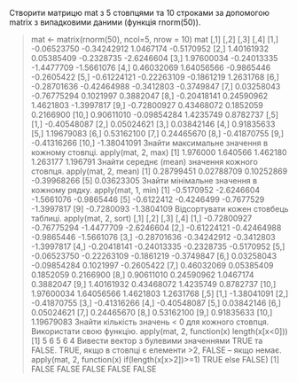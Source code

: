 Створити матрицю mat з 5 стовпцями та 10 строками за допомогою matrix з випадковими даними (функція rnorm(50)).
> mat <- matrix(rnorm(50), ncol=5, nrow = 10)
> mat
             [,1]        [,2]       [,3]       [,4]
 [1,] -0.06523750 -0.34242912  1.0467174 -0.5170952
 [2,]  1.40161932  0.05385409 -0.2328735 -2.6246604
 [3,]  1.97600034 -0.24013335 -1.4477709 -1.5661076
 [4,]  0.46032069  1.64056566 -0.9865446 -0.2605422
 [5,] -0.61224121 -0.22263109 -0.1861219  1.2631768
 [6,] -0.28701636 -0.42464988 -0.3412803 -0.3749847
 [7,]  0.03258043 -0.76775294  0.1021997  0.3882047
 [8,] -0.20418141  0.24590962  1.4621803 -1.3997817
 [9,] -0.72800927  0.43468072  0.1852059  0.2166900
[10,]  0.90611010 -0.09854284  1.4235749  0.8782737
             [,5]
 [1,] -0.40548087
 [2,]  0.05024621
 [3,]  0.03842146
 [4,]  0.91835633
 [5,]  1.19679083
 [6,]  0.53162100
 [7,]  0.24465670
 [8,] -0.41870755
 [9,] -0.41316266
[10,] -1.38041091
Знайти максимальне значення в кожному стовпці.
> apply(mat, 2, max)
[1] 1.976000 1.640566 1.462180 1.263177 1.196791
Знайти середнє (mean) значення кожного стовпця.
> apply(mat, 2, mean)
[1]  0.28799451  0.02788709  0.10252869 -0.39968266
[5]  0.03623305
Знайти мінімальне значення в кожному рядку.
> apply(mat, 1, min)
 [1] -0.5170952 -2.6246604 -1.5661076 -0.9865446
 [5] -0.6122412 -0.4246499 -0.7677529 -1.3997817
 [9] -0.7280093 -1.3804109
Відсортувати кожен стовбець таблиці.
> apply(mat, 2, sort)
             [,1]        [,2]       [,3]       [,4]
 [1,] -0.72800927 -0.76775294 -1.4477709 -2.6246604
 [2,] -0.61224121 -0.42464988 -0.9865446 -1.5661076
 [3,] -0.28701636 -0.34242912 -0.3412803 -1.3997817
 [4,] -0.20418141 -0.24013335 -0.2328735 -0.5170952
 [5,] -0.06523750 -0.22263109 -0.1861219 -0.3749847
 [6,]  0.03258043 -0.09854284  0.1021997 -0.2605422
 [7,]  0.46032069  0.05385409  0.1852059  0.2166900
 [8,]  0.90611010  0.24590962  1.0467174  0.3882047
 [9,]  1.40161932  0.43468072  1.4235749  0.8782737
[10,]  1.97600034  1.64056566  1.4621803  1.2631768
             [,5]
 [1,] -1.38041091
 [2,] -0.41870755
 [3,] -0.41316266
 [4,] -0.40548087
 [5,]  0.03842146
 [6,]  0.05024621
 [7,]  0.24465670
 [8,]  0.53162100
 [9,]  0.91835633
[10,]  1.19679083
Знайти кількість значень < 0 для кожного стовпця. Використати свою функцію.
> apply(mat, 2, function(x) length(x[x<0]))
[1] 5 6 5 6 4
Вивести вектор з булевими значеннями TRUE та FALSE. TRUE, якщо в стовпці є елементи >2, FALSE – якщо немає.
> apply(mat, 2, function(x) if(length(x[x>2])>=1) TRUE else FALSE)
[1] FALSE FALSE FALSE FALSE FALSE

